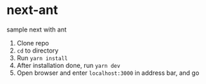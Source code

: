 # next-ant

sample next with ant

1. Clone repo
2. `cd` to directory
3. Run `yarn install`
4. After installation done, run `yarn dev`
5. Open browser and enter `localhost:3000` in address bar, and go
